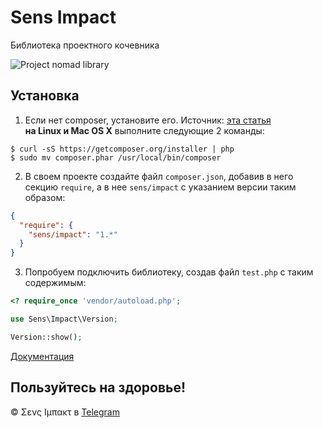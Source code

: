 # Sens Impact
Библиотека проектного кочевника

![Project nomad library](https://cdnb.artstation.com/p/assets/images/images/000/053/303/large/nomad.jpg)

## Установка

1. Если нет composer, установите его. Источник: [эта статья](https://makedev.org/articles/composer.html) <br>
**на Linux и Mac OS X**  выполните следующие 2 команды:
```shell
$ curl -sS https://getcomposer.org/installer | php
$ sudo mv composer.phar /usr/local/bin/composer
```
2. В своем проекте создайте файл `composer.json`, 
добавив в него секцию `require`, а в нее `sens/impact`
с указанием версии таким образом:
```json
{
  "require": {
    "sens/impact": "1.*"
  }
}
```

3. Попробуем подключить библиотеку, создав файл `test.php`
с таким содержимым:
```php
<? require_once 'vendor/autoload.php';

use Sens\Impact\Version;

Version::show();
```

[Документация](./docs/DOCS.md)

## Пользуйтесь на здоровье!
&copy; &Sigma;&epsilon;&nu;&sigmaf; &Iota;&mu;&pi;&alpha;&kappa;&tau; в [Telegram](https://t.me/sens_impact)
